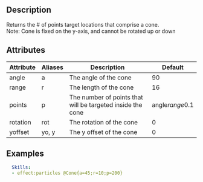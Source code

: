 ## Description
Returns the # of points target locations that comprise a cone.  
Note: Cone is fixed on the y-axis, and cannot be rotated up or down


## Attributes
| Attribute | Aliases   | Description                                                          | Default |
|-----------|-----------|----------------------------------------------------------------------|---------|
| angle     | a         | The angle of the cone                                                | 90      |
| range     | r         | The length of the cone                                               | 16      |
| points    | p         | The number of points that will be targeted inside the cone    | angle*range*0.1|
| rotation  | rot       | The rotation of the cone                                             | 0       |
| yoffset   | yo, y     | The y offset of the cone                                             | 0       |


## Examples
```yaml
  Skills:
  - effect:particles @Cone{a=45;r=10;p=200}
```